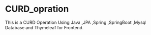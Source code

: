 # CURD_opration
This is a CURD Operation Using Java ,JPA ,Spring ,SpringBoot ,Mysql Database and Thymeleaf for Frontend.
